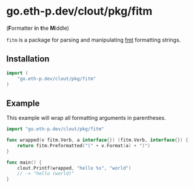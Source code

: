 # go.eth-p.dev/clout/pkg/fitm
(**F**ormatter **i**n **t**he **M**iddle)

`fitm` is a package for parsing and manipulating [fmt](https://golang.org/pkg/fmt/) formatting strings.


## Installation

```go
import (
    "go.eth-p.dev/clout/pkg/fitm"
)
```

## Example

This example will wrap all formatting arguments in parentheses.

```go
import "go.eth-p.dev/clout/pkg/fitm"

func wrapped(v fitm.Verb, a interface{}) (fitm.Verb, interface{}) {
    return fitm.Preformatted("(" + v.Format(a) + ")")
}

func main() {
    clout.Printf(wrapped, "hello %s", "world")
    // -> "hello (world)"
}
```
